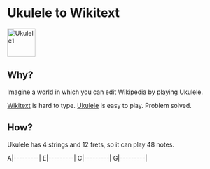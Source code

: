 # Ukulele to Wikitext

<a title="By TJC [GFDL (http://www.gnu.org/copyleft/fdl.html) or CC-BY-SA-3.0 (http://creativecommons.org/licenses/by-sa/3.0/)], from Wikimedia Commons" href="https://commons.wikimedia.org/wiki/File:Ukulele1.png"><img width="64" alt="Ukulele1" src="https://upload.wikimedia.org/wikipedia/commons/7/7c/Ukulele1.png"></a>

## Why?

Imagine a world in which you can edit Wikipedia by playing Ukulele.

[Wikitext](https://www.mediawiki.org/wiki/Wikitext) is hard to type. [Ukulele](https://en.wikipedia.org/wiki/Ukulele) is easy to play. Problem solved.

## How?

Ukulele has 4 strings and 12 frets, so it can play 48 notes.

A|---------|
E|---------|
C|---------|
G|---------|
